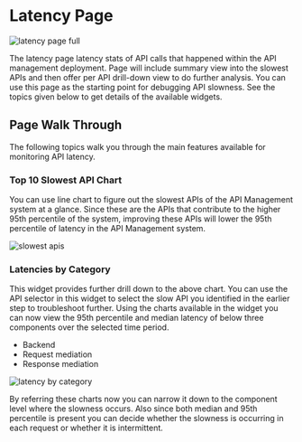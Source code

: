 # Latency Page
![latency page full]({{base_path}}/assets/img/observe/latency/latency-page-full.png)

The latency page latency stats of API calls that happened within the API management deployment. 
Page will include summary view into the slowest APIs and then offer per API drill-down view to do further analysis.
You can use this page as the starting point for debugging API slowness. See the topics given below to get details of the available widgets.

## Page Walk Through
The following topics walk you through the main features available for monitoring API latency.

### Top 10 Slowest API Chart
You can use line chart to figure out the slowest APIs of the API Management system at a glance. Since these are the APIs that contribute to the higher 95th percentile of the system, 
improving these APIs will lower the 95th percentile of latency in the API Management system.

![slowest apis]({{base_path}}/assets/img/observe/latency/slowest-apis.png)
### Latencies by Category
This widget provides further drill down to the above chart. You can use the API selector in this widget to select the slow API you identified in the earlier step to troubleshoot further.
Using the charts available in the widget you can now view the 95th percentile and median latency of below three components over the selected time period.
- Backend
- Request mediation
- Response mediation

![latency by category]({{base_path}}/assets/img/observe/latency/latency-by-category.png)

By referring these charts now you can narrow it down to the component level where the slowness occurs. Also since both median and 95th percentile is present you can decide whether the slowness
is occurring in each request or whether it is intermittent.

